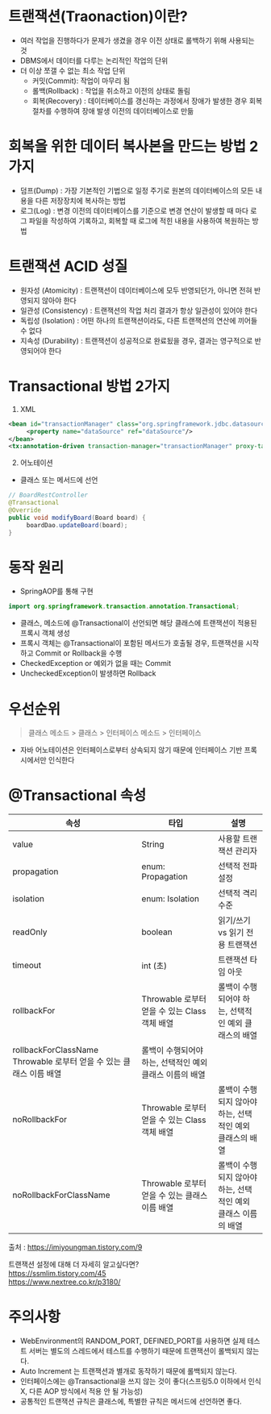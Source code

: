 # 트랜잭션(Traonaction)이란?
- 여러 작업을 진행하다가 문제가 생겼을 경우 이전 상태로 롤백하기 위해 사용되는 것
- DBMS에서 데이터를 다루는 논리적인 작업의 단위
- 더 이상 쪼갤 수 없는 최소 작업 단위
     - 커밋(Commit): 작업이 마무리 됨
     - 롤백(Rollback) : 작업을 취소하고 이전의 상태로 돌림
     - 회복(Recovery) : 데이터베이스를 갱신하는 과정에서 장애가 발생한 경우 회복절차를 수행하여 장애 발생 이전의 데이터베이스로 만듦

# 회복을 위한 데이터 복사본을 만드는 방법 2가지
- 덤프(Dump) : 가장 기본적인 기법으로 일정 주기로 원본의 데이터베이스의 모든 내용을 다른 저장장치에 복사하는 방법
- 로그(Log) : 변경 이전의 데이터베이스를 기준으로 변경 연산이 발생할 때 마다 로그 파일을 작성하여 기록하고, 회복할 때 로그에 적힌 내용을 사용하여 복원하는 방법

# 트랜잭션 ACID 성질
- 원자성 (Atomicity) : 트랜잭션이 데이터베이스에 모두 반영되던가, 아니면 전혀 반영되지 않아야 한다
- 일관성 (Consistency) : 트랜잭션의 작업 처리 결과가 항상 일관성이 있어야 한다
- 독립성 (Isolation) : 어떤 하나의 트랜잭션이라도, 다른 트랜잭션의 연산에 끼어들 수 없다
- 지속성 (Durability) : 트랜잭션이 성공적으로 완료됬을 경우, 결과는 영구적으로 반영되어야 한다

# Transactional 방법 2가지
1. XML
```xml
<bean id="transactionManager" class="org.springframework.jdbc.datasource.DataSourceTransactionManager">
     <property name="dataSource" ref="dataSource"/>
</bean>
<tx:annotation-driven transaction-manager="transactionManager" proxy-target-class="true"/>
```
2. 어노테이션
- 클래스 또는 메서드에 선언
```java
// BoardRestController
@Transactional
@Override
public void modifyBoard(Board board) {
     boardDao.updateBoard(board);
}
```

# 동작 원리
- SpringAOP를 통해 구현
```java
import org.springframework.transaction.annotation.Transactional;
```
- 클래스, 메소드에 @Transactional이 선언되면 해당 클래스에 트랜잭션이 적용된 프록시 객체 생성
- 프록시 객체는 @Transactional이 포함된 메서드가 호출될 경우, 트랜잭션을 시작하고 Commit or Rollback을 수행
- CheckedException or 예외가 없을 때는 Commit
- UncheckedException이 발생하면 Rollback

# 우선순위
> 클래스 메소드 > 클래스 > 인터페이스 메소드 > 인터페이스
- 자바 어노테이션은 인터페이스로부터 상속되지 않기 때문에 인터페이스 기반 프록시에서만 인식한다

# @Transactional 속성
|속성|	타입|	설명|
|---|---|---|
|value	| String 	|사용할 트랜잭션 관리자|
|propagation	|enum: Propagation	|선택적 전파 설정|
|isolation	|enum: Isolation	|선택적 격리 수준|
|readOnly|	boolean	|읽기/쓰기 vs 읽기 전용 트랜잭션|
| timeout|int (초)	|트랜잭션 타임 아웃|
|rollbackFor|	Throwable 로부터 얻을 수 있는 Class 객체 배열|	롤백이 수행되어야 하는, 선택적인 예외 클래스의 배열|
|rollbackForClassName	Throwable 로부터 얻을 수 있는 클래스 이름 배열	|롤백이 수행되어야 하는, 선택적인 예외 클래스 이름의 배열|
|noRollbackFor	|Throwable 로부터 얻을 수 있는 Class 객체 배열	|롤백이 수행되지 않아야 하는, 선택적인 예외 클래스의 배열|
|noRollbackForClassName	|Throwable 로부터 얻을 수 있는 클래스 이름 배열	|롤백이 수행되지 않아야 하는, 선택적인 예외 클래스 이름의 배열|      

출처 : https://imiyoungman.tistory.com/9    

트랜잭션 설정에 대해 더 자세히 알고싶다면?   
https://ssmlim.tistory.com/45   
https://www.nextree.co.kr/p3180/   

# 주의사항
- WebEnvironment의 RANDOM_PORT, DEFINED_PORT를 사용하면 실제 테스트 서버는 별도의 스레드에서 테스트를 수행하기 때문에 트랜잭션이 롤백되지 않는다.
- Auto Increment 는 트랜잭션과 별개로 동작하기 때문에 롤백되지 않는다.
- 인터페이스에는 @Transactional을 쓰지 않는 것이 좋다(스프링5.0 이하에서 인식X, 다른 AOP 방식에서 적용 안 될 가능성)
- 공통적인 트랜잭션 규칙은 클래스에, 특별한 규칙은 메서드에 선언하면 좋다.

